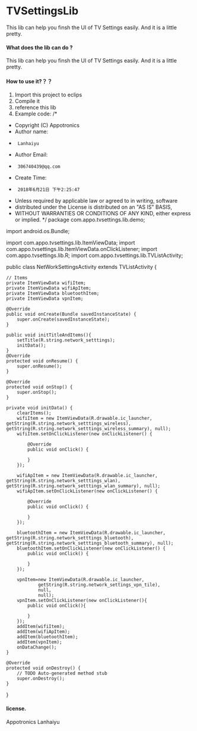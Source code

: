 # TVSettingsLib
This lib can help you finsh the UI of TV Settings easily. And it is a little pretty.

#### What does the lib can do ?
This lib can help you finsh the UI of TV Settings easily. And it is a little pretty.

#### How to use it?？？
   1. Import this project to eclips
   2. Compile it 
   3. reference this lib
   4. Example code:
/*
 * Copyright (C) Appotronics
 * Author name:
 *		Lanhaiyu
 * Author Email:
 *      306740439@qq.com
 * Create Time:
 * 		2018年6月21日 下午2:25:47 
 * Unless required by applicable law or agreed to in writing, software
 * distributed under the License is distributed on an "AS IS" BASIS,
 * WITHOUT WARRANTIES OR CONDITIONS OF ANY KIND, either express or implied.
 */
package com.appo.tvsettings.lib.demo;

import android.os.Bundle;

import com.appo.tvsettings.lib.ItemViewData;
import com.appo.tvsettings.lib.ItemViewData.onClickListener;
import com.appo.tvsettings.lib.R;
import com.appo.tvsettings.lib.TVListActivity;

public class NetWorkSettingsActivity extends TVListActivity {
	
	// Items
	private ItemViewData wifiItem;
	private ItemViewData wifiApItem;
	private ItemViewData bluetoothItem;
	private ItemViewData vpnItem;
	
	@Override
	public void onCreate(Bundle savedInstanceState) {
		super.onCreate(savedInstanceState);
	}

	public void initTitleAndItems(){
		setTitle(R.string.network_setttings);
		initData();
	}
	@Override
	protected void onResume() {
		super.onResume();
	}
	
	@Override
	protected void onStop() {
		super.onStop();
	}

	private void initData() {
		clearItems();
		wifiItem = new ItemViewData(R.drawable.ic_launcher, getString(R.string.network_setttings_wireless), getString(R.string.network_setttings_wireless_summary), null);
		wifiItem.setOnClickListener(new onClickListener() {

			@Override
			public void onClick() {
				
			}
		});

		wifiApItem = new ItemViewData(R.drawable.ic_launcher, getString(R.string.network_setttings_wlan), getString(R.string.network_setttings_wlan_summary), null);
		wifiApItem.setOnClickListener(new onClickListener() {

			@Override
			public void onClick() {
				
			}
		});

		bluetoothItem = new ItemViewData(R.drawable.ic_launcher, getString(R.string.network_setttings_bluetooth), getString(R.string.network_setttings_bluetooth_summary), null);
		bluetoothItem.setOnClickListener(new onClickListener() {
			public void onClick() {
				
			}
		});
		
		vpnItem=new ItemViewData(R.drawable.ic_launcher,
    			getString(R.string.network_settings_vpn_tile),
    			null,
    			null);
    	vpnItem.setOnClickListener(new onClickListener(){
    		public void onClick(){
    			
    		}
    	});
    	addItem(wifiItem);
		addItem(wifiApItem);
		addItem(bluetoothItem);
		addItem(vpnItem);
		onDataChange();
	}

	@Override
	protected void onDestroy() {
		// TODO Auto-generated method stub
		super.onDestroy();
	}

}
#### license.
Appotronics Lanhaiyu
